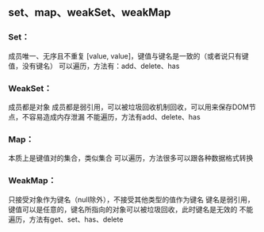 ## set、map、weakSet、weakMap

### Set：

成员唯一、无序且不重复
[value, value]，键值与键名是一致的（或者说只有键值，没有键名）
可以遍历，方法有：add、delete、has

### WeakSet：

成员都是对象
成员都是弱引用，可以被垃圾回收机制回收，可以用来保存DOM节点，不容易造成内存泄漏
不能遍历，方法有add、delete、has

### Map：

本质上是键值对的集合，类似集合
可以遍历，方法很多可以跟各种数据格式转换

### WeakMap：

只接受对象作为键名（null除外），不接受其他类型的值作为键名
键名是弱引用，键值可以是任意的，键名所指向的对象可以被垃圾回收，此时键名是无效的 不能遍历，方法有get、set、has、delete